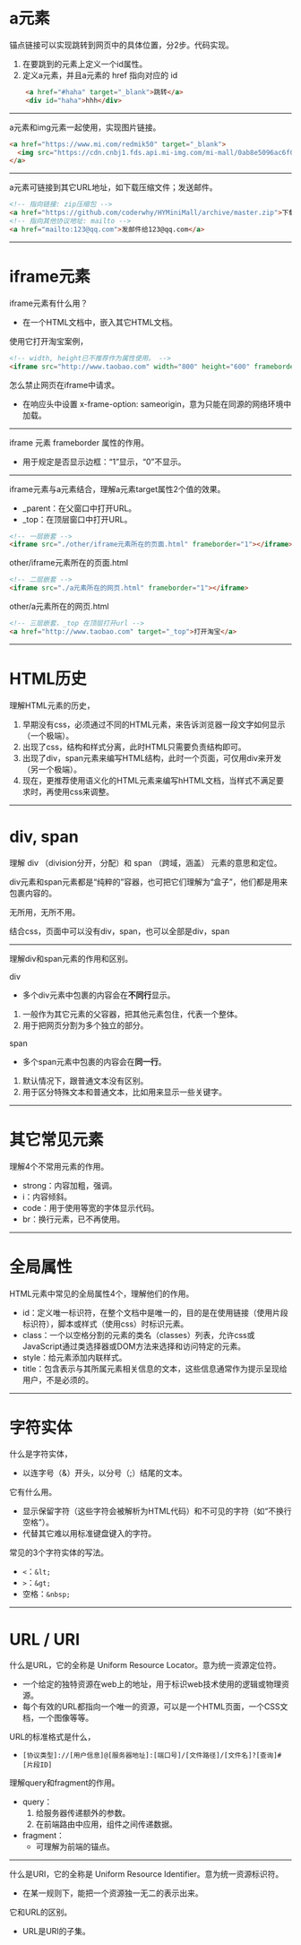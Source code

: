 # a元素

锚点链接可以实现跳转到网页中的具体位置，分2步。代码实现。

1. 在要跳到的元素上定义一个id属性。
2. 定义a元素，并且a元素的 href 指向对应的 id

```html
	<a href="#haha" target="_blank">跳转</a>
	<div id="haha">hhh</div>
```

------

a元素和img元素一起使用，实现图片链接。

```html
<a href="https://www.mi.com/redmik50" target="_blank">
  <img src="https://cdn.cnbj1.fds.api.mi-img.com/mi-mall/0ab8e5096ac6f08bd632e4d5a15d1792.jpg?w=632&h=340" alt="一张广告图片">
</a>
```

------

a元素可链接到其它URL地址，如下载压缩文件；发送邮件。

```html
<!-- 指向链接: zip压缩包 -->
<a href="https://github.com/coderwhy/HYMiniMall/archive/master.zip">下载zip包</a>
<!-- 指向其他协议地址: mailto -->
<a href="mailto:123@qq.com">发邮件给123@qq.com</a>
```

------

# iframe元素

iframe元素有什么用？

- 在一个HTML文档中，嵌入其它HTML文档。

使用它打开淘宝案例，

```html
<!-- width, height已不推荐作为属性使用。 -->
<iframe src="http://www.taobao.com" width="800" height="600" frameborder="0"></iframe>
```

怎么禁止网页在iframe中请求。

- 在响应头中设置 x-frame-option: sameorigin，意为只能在同源的网络环境中加载。

------

iframe 元素 frameborder 属性的作用。

- 用于规定是否显示边框：“1”显示，“0”不显示。

------

iframe元素与a元素结合，理解a元素target属性2个值的效果。

- _parent：在父窗口中打开URL。
- _top：在顶层窗口中打开URL。

```html
<!-- 一层嵌套 -->
<iframe src="./other/iframe元素所在的页面.html" frameborder="1"></iframe>
```

other/iframe元素所在的页面.html

```html
<!-- 二层嵌套 -->
<iframe src="./a元素所在的网页.html" frameborder="1"></iframe>
```

other/a元素所在的网页.html

```html
<!-- 三层嵌套，_top 在顶层打开url -->
<a href="http://www.taobao.com" target="_top">打开淘宝</a>
```

------

# HTML历史

理解HTML元素的历史，

1. 早期没有css，必须通过不同的HTML元素，来告诉浏览器一段文字如何显示（一个极端）。
2. 出现了css，结构和样式分离，此时HTML只需要负责结构即可。
3. 出现了div，span元素来编写HTML结构，此时一个页面，可仅用div来开发（另一个极端）。
4. 现在，更推荐使用语义化的HTML元素来编写hHTML文档，当样式不满足要求时，再使用css来调整。

------

# div, span

理解 div （division分开，分配）和 span （跨域，涵盖） 元素的意思和定位。

div元素和span元素都是“纯粹的”容器，也可把它们理解为“盒子”，他们都是用来包裹内容的。

无所用，无所不用。

结合css，页面中可以没有div，span，也可以全部是div，span

------

理解div和span元素的作用和区别。

div

- 多个div元素中包裹的内容会在**不同行**显示。

1. 一般作为其它元素的父容器，把其他元素包住，代表一个整体。
2. 用于把网页分割为多个独立的部分。

span

- 多个span元素中包裹的内容会在**同一行**。

1. 默认情况下，跟普通文本没有区别。
2. 用于区分特殊文本和普通文本，比如用来显示一些关键字。

------

# 其它常见元素

理解4个不常用元素的作用。

- strong：内容加粗，强调。
- i：内容倾斜。
- code：用于使用等宽的字体显示代码。
- br：换行元素，已不再使用。

[更多元素]: https://developer.mozilla.org/zh-CN/docs/Web/HTML/Element	"更多元素"

------

# 全局属性

HTML元素中常见的全局属性4个，理解他们的作用。

- id：定义唯一标识符，在整个文档中是唯一的，目的是在使用链接（使用片段标识符），脚本或样式（使用css）时标识元素。
- class：一个以空格分割的元素的类名（classes）列表，允许css或JavaScript通过类选择器或DOM方法来选择和访问特定的元素。
- style：给元素添加内联样式。
- title：包含表示与其所属元素相关信息的文本，这些信息通常作为提示呈现给用户，不是必须的。

[更多属性]: https://developer.mozilla.org/zh-CN/docs/Web/HTML/Global_attributes	"更多属性"

------

# 字符实体

什么是字符实体，

- 以连字号（&）开头，以分号（;）结尾的文本。

它有什么用。

- 显示保留字符（这些字符会被解析为HTML代码）和不可见的字符（如“不换行空格”）。
- 代替其它难以用标准键盘键入的字符。

常见的3个字符实体的写法。

- `<`：`&lt;`
- `>`：`&gt;`
- 空格：`&nbsp;`

------

# URL / URI

什么是URL，它的全称是 Uniform Resource Locator。意为统一资源定位符。

- 一个给定的独特资源在web上的地址，用于标识web技术使用的逻辑或物理资源。
- 每个有效的URL都指向一个唯一的资源，可以是一个HTML页面，一个CSS文档，一个图像等等。

URL的标准格式是什么，

- `[协议类型]://[用户信息]@[服务器地址]:[端口号]/[文件路径]/[文件名]?[查询]#[片段ID]`

理解query和fragment的作用。

- query：
  1. 给服务器传递额外的参数。
  2. 在前端路由中应用，组件之间传递数据。
- fragment：
  - 可理解为前端的锚点。

------

什么是URI，它的全称是 Uniform Resource Identifier。意为统一资源标识符。

- 在某一规则下，能把一个资源独一无二的表示出来。

它和URL的区别。

- URL是URI的子集。